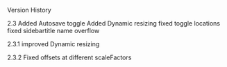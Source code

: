 Version History

2.3
Added Autosave toggle
Added Dynamic resizing
fixed toggle locations
fixed sidebartitle name overflow

2.3.1
improved Dynamic resizing

2.3.2
Fixed offsets at different scaleFactors